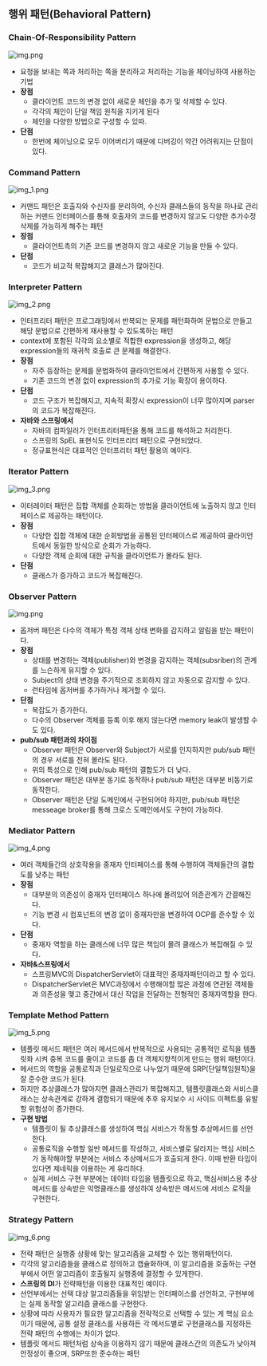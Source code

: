 ## 행위 패턴(Behavioral Pattern)

### Chain-Of-Responsibility Pattern

![img.png](../assets/COR_pattern.png)

- 요청을 보내는 쪽과 처리하는 쪽을 분리하고 처리하는 기능을 체이닝하여 사용하는 기법
- **장점**
    - 클라이언트 코드의 변경 없이 새로운 체인을 추가 및 삭제할 수 있다.
    - 각각의 체인이 단일 책임 원칙을 지키게 된다
    - 체인을 다양한 방법으로 구성할 수 있따.
- **단점**
    - 한번에 체이닝으로 모두 이어버리기 때문에 디버깅이 약간 어려워지는 단점이 있다.

### Command Pattern

![img_1.png](../assets/command_pattern.png)

- 커맨드 패턴은 호출자와 수신자를 분리하여, 수신자 클래스들의 동작을 하나로 관리하는 커맨드 인터페이스를 통해 호출자의 코드를 변경하지 않고도 다양한 추가수정삭제를 가능하게 해주는 패턴
- **장점**
    - 클라이언트측의 기존 코드를 변경하지 않고 새로운 기능을 만들 수 있다.
- **단점**
    - 코드가 비교적 복잡해지고 클래스가 많아진다.

### Interpreter Pattern

![img_2.png](../assets/interpreter_pattern.png)

- 인터프리터 패턴은 프로그래밍에서 반복되는 문제를 패턴화하여 문법으로 만들고 해당 문법으로 간편하게 재사용할 수 있도록하는 패턴
- context에 포함된 각각의 요소별로 적합한 expression을 생성하고, 해당 expression들의 재귀적 호출로 큰 문제를 해결한다.
- **장점**
    - 자주 등장하는 문제를 문법화하여 클라이언트에서 간편하게 사용할 수 있다.
    - 기존 코드의 변경 없이 expression의 추가로 기능 확장이 용이하다.
- **단점**
    - 코드 구조가 복잡해지고, 지속적 확장시 expression이 너무 많아지며 parser의 코드가 복잡해진다.
- **자바와 스프링에서**
    - 자바의 컴파일러가 인터프리터패턴을 통해 코드를 해석하고 처리한다.
    - 스프링의 SpEL 표현식도 인터프리터 패턴으로 구현되었다.
    - 정규표현식은 대표적인 인터프리터 패턴 활용의 예이다.

### Iterator Pattern

![img_3.png](../assets/iterrator_pattern.png)

- 이터레이터 패턴은 집합 객체를 순회하는 방법을 클라이언트에 노출하지 않고 인터페이스로 제공하는 패턴이다.
- **장점**
    - 다양한 집합 객체에 대한 순회방법을 공통된 인터페이스로 제공하여 클라이언트에서 동일한 방식으로 순회가 가능하다.
    - 다양한 객체 순회에 대한 규칙을 클라이언트가 몰라도 된다.
- **단점**
    - 클래스가 증가하고 코드가 복잡해진다.
  
### Observer Pattern

![img.png](../assets/observer_pattern.png)  
- 옵저버 패턴은 다수의 객체가 특정 객체 상태 변화를 감지하고 알림을 받는 패턴이다.
- **장점**
  - 상태를 변경하는 객체(publisher)와 변경을 감지하는 객체(subsriber)의 관계를 느슨하게 유지할 수 있다.
  - Subject의 상태 변경을 주기적으로 조회하지 않고 자동으로 감지할 수 있다.
  - 런타임에 옵저버를 추가하거나 제거할 수 있다.
- **단점**
  - 복잡도가 증가한다.
  - 다수의 Observer 객체를 등록 이후 해지 않는다면 memory leak이 발생할 수도 있다.
- **pub/sub 패턴과의 차이점**
  - Observer 패턴은 Observer와 Subject가 서로를 인지하지만 pub/sub 패턴의 경우 서로를 전혀 몰라도 된다.
  - 위의 특성으로 인해 pub/sub 패턴의 결합도가 더 낮다.
  - Observer 패턴은 대부분 동기로 동작하나 pub/sub 패턴은 대부분 비동기로 동작한다.
  - Observer 패턴은 단일 도메인에서 구현되어야 하지만, pub/sub 패턴은 messeage broker를 통해 크로스 도메인에서도 구현이 가능하다.


### Mediator Pattern

![img_4.png](../assets/mediator_pattern.png)

- 여러 객체들간의 상호작용을 중재자 인터페이스를 통해 수행하여 객체들간의 결합도를 낮추는 패턴
- **장점**
    - 대부분의 의존성이 중재자 인터페이스 하나에 몰려있어 의존관계가 간결해진다.
    - 기능 변경 시 컴포넌트의 변경 없이 중재자만을 변경하여 OCP를 준수할 수 있다.
- **단점**
    - 중재자 역할을 하는 클래스에 너무 많은 책임이 몰려 클래스가 복잡해질 수 있다.
- **자바&스프링에서**
    - 스프링MVC의 DispatcherServlet이 대표적인 중재자패턴이라고 할 수 있다.
    - DispatcherServlet은 MVC과정에서 수행해야할 많은 과정에 연관된 객체들과 의존성을 맺고 중간에서 대신 작업을 전달하는 전형적인 중재자역할을 한다.

### Template Method Pattern

![img_5.png](../assets/template_mathod_pattern.png)

- 템플릿 메서드 패턴은 여러 메서드에서 반복적으로 사용되는 공통적인 로직을 템플릿화 시켜 중복 코드를 줄이고 코드를 좀 더 객체지향적이게 만드는 행위 패턴이다.
- 메서드의 역할을 공통로직과 단일로직으로 나누었기 때문에 SRP(단일책임원칙)을 잘 준수한 코드가 된다.
- 하지만 추상클래스가 많아지면 클래스관리가 복잡해지고, 템플릿클래스와 서비스클래스는 상속관계로 강하게 결합되기 때문에 추후 유지보수 시 사이드 이펙트를 유발할 위험성이 증가한다.
- **구현 방법**
    - 템플릿이 될 추상클래스를 생성하여 핵심 서비스가 작동할 추상메서드를 선언한다.
    - 공통로직을 수행할 일반 메서드를 작성하고, 서비스별로 달라지는 핵심 서비스가 동작해야할 부분에는 서비스 추상메서드가 호출되게 한다. 이때 반환 타입이 있다면 제네릭을 이용하는 게 유리하다.
    - 실제 서비스 구현 부분에는 데이터 타입을 템플릿으로 하고, 핵심서비스용 추상메서드를 상속받은 익명클래스를 생성하여 상속받은 메서드에 서비스 로직을 구현한다.

### Strategy Pattern

![img_6.png](../assets/strategy_pattern.png)

- 전략 패턴은 실행중 상황에 맞는 알고리즘을 교체할 수 있는 행위패턴이다.
- 각각의 알고리즘들을 클래스로 정의하고 캡슐화하며, 이 알고리즘을 호출하는 구현부에서 어떤 알고리즘이 호출될지 실행중에 결정할 수 있게한다.
- **스프링의 DI**가 전략패턴을 이용한 대표적인 예이다.
- 선언부에서는 선택 대상 알고리즘들을 위임받는 인터페이스를 선언하고, 구현부에는 실제 동작할 알고리즘 클래스를 구현한다.
- 상황에 따라 사용자가 필요한 알고리즘을 전략적으로 선택할 수 있는 게 핵심 요소이기 때문에, 공통 설정 클래스를 사용하든 각 메서드별로 구현클래스를 지정하든 전략 패턴의 수행에는 차이가 없다.
- 템플릿 메서드 패턴처럼 상속을 이용하지 않기 때문에 클래스간의 의존도가 낮아져 안정성이 좋으며, SRP또한 준수하는 패턴